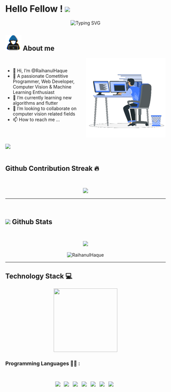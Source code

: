 <!---
RaihanulHaque/RaihanulHaque is a ✨ special ✨ repository because its `README.md` (this file) appears on your GitHub profile.
You can click the Preview link to take a look at your changes.
--->
<h1> Hello Fellow <Coders/>! <img src = "https://raw.githubusercontent.com/MartinHeinz/MartinHeinz/master/wave.gif" width = 40px> </h1>
<p align='center'>
<img src="https://readme-typing-svg.herokuapp.com?font=Fira+Code&weight=500&size=21&duration=4600&pause=990&center=true&vCenter=true&width=435&lines=%40RaihanulHaque;I'm+Raihanul+Haque+Rahi;Mechatronics+Engineering+Student;Competitve+Programmer" alt="Typing SVG" />
</p>
<!-- <p align='center'>
<img src="https://media.giphy.com/media/QvpqTCiEcwtvx6wwJK/giphy.gif" width="200" height="200" frameBorder="0" class="giphy-embed" allowFullScreen></img></p> -->

## <picture><img src = "https://github.com/0xAbdulKhalid/0xAbdulKhalid/raw/main/assets/mdImages/about_me.gif" width = 50px></picture> **About me**

<picture> <img align="right" src="https://github.com/0xAbdulKhalid/0xAbdulKhalid/raw/main/assets/mdImages/Right_Side.gif" width = 250px></picture>

<br>

- 👋 Hi, I’m @RaihanulHaque
- 👀 A passionate Cometitive Programmer, Web Developer, Computer Vision & Machine Learning Enthusiast
- 🌱 I’m currently learning new algorithms and flutter
- 💞️ I’m looking to collaborate on computer vision related fields
- 📫 How to reach me ...

<br><br>

<img src="https://user-images.githubusercontent.com/73097560/115834477-dbab4500-a447-11eb-908a-139a6edaec5c.gif"><br><br>

<!-- - 👋 Hi, I’m @RaihanulHaque
- 👀 I’m interested in Cometitive Programming, Web Development, Computer Vision & Machine Learning
- 🌱 I’m currently learning new algorithms and flutter
- 💞️ I’m looking to collaborate on computer vision related fields
- 📫 How to reach me ... -->
<!-- <hr> -->
<!-- <br>
<p align='center'>
<!-- <img src="https://komarev.com/ghpvc/?username=chinmay29hub">&nbsp;&nbsp;&nbsp;&nbsp; -->
<!-- <img src="https://img.shields.io/github/followers/chinmay29hub?style=social">&nbsp;&nbsp;&nbsp;&nbsp; -->
<!-- <img src="https://visitor-badge.glitch.me/badge?page_id=chinmay29hub.visitor-badge"> -->
<!-- </p> -->
<!-- <br> --> 





## Github Contribution Streak 🔥 
<br>
<p align='center'><img src="https://github-readme-streak-stats.herokuapp.com?user=RaihanulHaque&theme=black-ice&hide_border=true&date_format=M%20j%5B%2C%20Y%5D"></p>

<hr><br>

<!-- ## Github Stats &nbsp;📊 -->
## <img src="https://media.giphy.com/media/iY8CRBdQXODJSCERIr/giphy.gif" width="35"><b> Github Stats </b>
<br>
<p align='center'>
<img src="https://github-readme-stats.vercel.app/api?username=RaihanulHaque&show_icons=true&theme=github_dark">
</p>
<p align='center'>
<img align="center" src="https://github-readme-stats.vercel.app/api/top-langs?username=RaihanulHaque&show_icons=true&locale=en&bg_color=0d1117&text_color=ffffff&layout=compact" alt="RaihanulHaque" bg_color=#808080/>
</p>
<hr>

## Technology Stack 💻

<p align='center'>
<img src="https://media.giphy.com/media/TEnXkcsHrP4YedChhA/giphy.gif" width="200" height="200" frameBorder="0" class="giphy-embed" allowFullScreen></img></p>

### Programming Languages 👨‍💻 :
<br>
<p align='center'>
<img src="https://img.shields.io/badge/c-%2300599C.svg?style=for-the-badge&logo=c&logoColor=white">&nbsp;&nbsp;
<img src="https://img.shields.io/badge/c++-%2300599C.svg?style=for-the-badge&logo=c%2B%2B&logoColor=white">&nbsp;&nbsp;
<img src="https://img.shields.io/badge/python-3670A0?style=for-the-badge&logo=python&logoColor=ffdd54">&nbsp;&nbsp;
<img src="https://img.shields.io/badge/html5-%23E34F26.svg?style=for-the-badge&logo=html5&logoColor=white">&nbsp;&nbsp;
<img src="https://img.shields.io/badge/css3-%231572B6.svg?style=for-the-badge&logo=css3&logoColor=white">&nbsp;&nbsp;
<img src="https://img.shields.io/badge/javascript-%23323330.svg?style=for-the-badge&logo=javascript&logoColor=%23F7DF1E">&nbsp;&nbsp;
<img src="https://img.shields.io/badge/markdown-%23000000.svg?style=for-the-badge&logo=markdown&logoColor=white">&nbsp;&nbsp;
</p>
<br>
